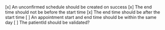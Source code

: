 [x] An unconfirmed schedule should be created on success
[x] The end time should not be before the start time
[x] The end time should be after the start time
[ ] An appointment start and end time should be within the same day
[ ] The patientId should be validated?